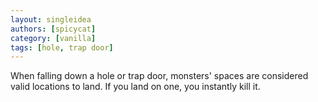 ```yaml
---
layout: singleidea
authors: [spicycat]
category: [vanilla]
tags: [hole, trap door]
---
```

When falling down a hole or trap door, monsters' spaces are considered valid
locations to land. If you land on one, you instantly kill it.
